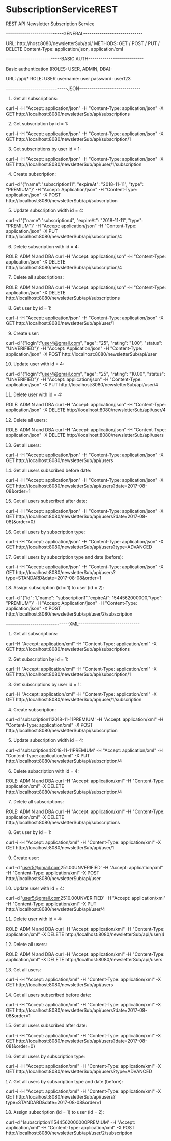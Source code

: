 # SubscriptionServiceREST
REST API Newsletter Subscription Service

----------------------------GENERAL-----------------------------

URL: http://host:8080/newsletterSub/api/
METHODS: GET / POST / PUT / DELETE
Content-Type: application/json, application/xml

---------------------------BASIC AUTH---------------------------

Basic authentication (ROLES: USER, ADMIN, DBA):

URL: /api/*
ROLE: USER
username: user
password: user123

------------------------------JSON------------------------------

1. Get all subscriptions:

curl -i -H "Accept: application/json" -H "Content-Type: application/json" -X GET http://localhost:8080/newsletterSub/api/subscriptions

2. Get subscription by id = 1:

curl -i -H "Accept: application/json" -H "Content-Type: application/json" -X GET http://localhost:8080/newsletterSub/api/subscription/1

3. Get subscriptions by user id = 1:

curl -i -H "Accept: application/json" -H "Content-Type: application/json" -X GET http://localhost:8080/newsletterSub/api/user/1/subscription

4. Create subscription:

curl -d '{"name":"subscription11", "expireAt": "2018-11-11", "type": "PREMIUM"}' -H "Accept: Application/json" -H "Content-Type: application/json" -X POST http://localhost:8080/newsletterSub/api/subscription

5. Update subscription width id = 4:

curl -d '{"name":"subscription4", "expireAt": "2018-11-11", "type": "PREMIUM"}' -H "Accept: application/json" -H "Content-Type: application/json" -X PUT http://localhost:8080/newsletterSub/api/subscription/4

6. Delete subscription with id = 4:

ROLE: ADMIN and DBA
curl -H "Accept: application/json" -H "Content-Type: application/json" -X DELETE http://localhost:8080/newsletterSub/api/subscription/4

7. Delete all subscriptions:

ROLE: ADMIN and DBA
curl -H "Accept: application/json" -H "Content-Type: application/json" -X DELETE http://localhost:8080/newsletterSub/api/subscriptions

8. Get user by id = 1:

curl -i -H "Accept: application/json" -H "Content-Type: application/json" -X GET http://localhost:8080/newsletterSub/api/user/1

9. Create user:

curl -d '{"login":"user4@gmail.com", "age": "25", "rating": "1.00", "status": "UNVERIFIED"}' -H "Accept: Application/json" -H "Content-Type: application/json" -X POST http://localhost:8080/newsletterSub/api/user

10. Update user with id = 4:

curl -d '{"login":"user4@gmail.com", "age": "25", "rating": "10.00", "status": "UNVERIFIED"}' -H "Accept: application/json" -H "Content-Type: application/json" -X PUT http://localhost:8080/newsletterSub/api/user/4

11. Delete user with id = 4:

ROLE: ADMIN and DBA
curl -H "Accept: application/json" -H "Content-Type: application/json" -X DELETE http://localhost:8080/newsletterSub/api/user/4

12. Delete all users:

ROLE: ADMIN and DBA
curl -H "Accept: application/json" -H "Content-Type: application/json" -X DELETE http://localhost:8080/newsletterSub/api/users

13. Get all users:

curl -i -H "Accept: application/json" -H "Content-Type: application/json" -X GET http://localhost:8080/newsletterSub/api/users

14. Get all users subscribed before date:

curl -i -H "Accept: application/json" -H "Content-Type: application/json" -X GET http://localhost:8080/newsletterSub/api/users?date=2017-08-08&order=1

15. Get all users subscribed after date:

curl -i -H "Accept: application/json" -H "Content-Type: application/json" -X GET http://localhost:8080/newsletterSub/api/users?date=2017-08-08{&order=0}

16. Get all users by subscription type:

curl -i -H "Accept: application/json" -H "Content-Type: application/json" -X GET http://localhost:8080/newsletterSub/api/users?type=ADVANCED

17. Get all users by subscription type and date (before):

curl -i -H "Accept: application/json" -H "Content-Type: application/json" -X GET http://localhost:8080/newsletterSub/api/users?type=STANDARD&date=2017-08-08&order=1

18. Assign subscription (id = 1) to user (id = 2):

curl -d '{"id": 1,"name": "subscription1","expireAt": 1544562000000,"type": "PREMIUM"}' -H "Accept: Application/json" -H "Content-Type: application/json" -X POST http://localhost:8080/newsletterSub/api/user/2/subscription

-------------------------------XML------------------------------

1. Get all subscriptions:

curl -H "Accept: application/xml" -H "Content-Type: application/xml" -X GET http://localhost:8080/newsletterSub/api/subscriptions

2. Get subscription by id = 1:

curl -H "Accept: application/xml" -H "Content-Type: application/xml" -X GET http://localhost:8080/newsletterSub/api/subscription/1

3. Get subscriptions by user id = 1:

curl -H "Accept: application/xml" -H "Content-Type: application/xml" -X GET http://localhost:8080/newsletterSub/api/user/1/subscription

4. Create subscription:

curl -d '<Subscription><name>subscription11</name><expireAt>2018-11-11</expireAt><type>PREMIUM</type></Subscription>' -H "Accept: application/xml" -H "Content-Type: application/xml" -X POST http://localhost:8080/newsletterSub/api/subscription

5. Update subscription width id = 4:

curl -d '<Subscription><name>subscription4</name><expireAt>2018-11-11</expireAt><type>PREMIUM</type></Subscription>' -H "Accept: application/xml" -H "Content-Type: application/xml" -X PUT http://localhost:8080/newsletterSub/api/subscription/4

6. Delete subscription with id = 4:

ROLE: ADMIN and DBA
curl -H "Accept: application/xml" -H "Content-Type: application/xml" -X DELETE http://localhost:8080/newsletterSub/api/subscription/4

7. Delete all subscriptions:

ROLE: ADMIN and DBA
curl -H "Accept: application/xml" -H "Content-Type: application/xml" -X DELETE http://localhost:8080/newsletterSub/api/subscriptions

8. Get user by id = 1:

curl -i -H "Accept: application/xml" -H "Content-Type: application/xml" -X GET http://localhost:8080/newsletterSub/api/user/1

9. Create user:

curl -d '<User><login>user5@gmail.com</login><age>25</age><rating>1.00</rating><status>UNVERIFIED</status></User>' -H "Accept: application/xml" -H "Content-Type: application/xml" -X POST http://localhost:8080/newsletterSub/api/user

10. Update user with id = 4:

curl -d '<User><login>user5@gmail.com</login><age>25</age><rating>10.00</rating><status>UNVERIFIED</status></User>' -H "Accept: application/xml" -H "Content-Type: application/xml" -X PUT http://localhost:8080/newsletterSub/api/user/4

11. Delete user with id = 4:

ROLE: ADMIN and DBA
curl -H "Accept: application/xml" -H "Content-Type: application/xml" -X DELETE http://localhost:8080/newsletterSub/api/user/4

12. Delete all users:

ROLE: ADMIN and DBA
curl -H "Accept: application/xml" -H "Content-Type: application/xml" -X DELETE http://localhost:8080/newsletterSub/api/users

13. Get all users:

curl -i -H "Accept: application/xml" -H "Content-Type: application/xml" -X GET http://localhost:8080/newsletterSub/api/users

14. Get all users subscribed before date:

curl -i -H "Accept: application/xml" -H "Content-Type: application/xml" -X GET http://localhost:8080/newsletterSub/api/users?date=2017-08-08&order=1

15. Get all users subscribed after date:

curl -i -H "Accept: application/xml" -H "Content-Type: application/xml" -X GET http://localhost:8080/newsletterSub/api/users?date=2017-08-08{&order=0}

16. Get all users by subscription type:

curl -i -H "Accept: application/xml" -H "Content-Type: application/xml" -X GET http://localhost:8080/newsletterSub/api/users?type=ADVANCED

17. Get all users by subscription type and date (before):

curl -i -H "Accept: application/xml" -H "Content-Type: application/xml" -X GET http://localhost:8080/newsletterSub/api/users?type=STANDARD&date=2017-08-08&order=1

18. Assign subscription (id = 1) to user (id = 2):

curl -d '<Subscription><id>1</id><name>subscription1</name><expireAt>1544562000000</expireAt><type>PREMIUM</type></Subscription>' -H "Accept: application/xml" -H "Content-Type: application/xml" -X POST http://localhost:8080/newsletterSub/api/user/2/subscription

